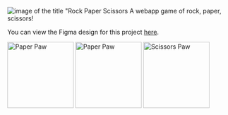 ![image of the title "Rock Paper Scissors](https://github.com/toratan123/TOP-Rock-Paper-Scissors/assets/103022974/2f387b91-a6b9-4574-b57d-7ed705e6b202)
A webapp game of rock, paper, scissors!

You can view the Figma design for this project [here](https://www.figma.com/file/sJ1tWNNZYwgJAFEegiNUAm/RPS-Design).

<img src="https://github.com/toratan123/TOP-Rock-Paper-Scissors/assets/103022974/89d1a4c4-6745-4f75-b4d4-b3587f99941f" alt="Paper Paw" width="150" height="150">
<img src="https://github.com/toratan123/TOP-Rock-Paper-Scissors/assets/103022974/e12db621-da36-47bd-bc16-5705cca1e860" alt="Paper Paw" width="150" height="150">
<img src="https://github.com/toratan123/TOP-Rock-Paper-Scissors/assets/103022974/40dc889d-4e69-411c-ae36-4656a032fcea" alt="Scissors Paw" width="150" height="150">

